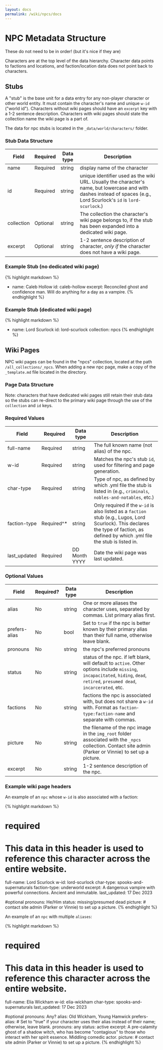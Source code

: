 ```yaml
---
layout: docs
permalink: /wiki/npcs/docs
---
```


# NPC Metadata Structure

These do not need to be in order! (but it's nice if they are)

Characters are at the top level of the data hierarchy. Character data points to factions and locations, and faction/location data does not point back to characters.

## Stubs

A "stub" is the base unit for a data entry for any non-player character or other world entity. It must contain the character's name and unique `w-id` ("world id"). Characters without wiki pages should have an `excerpt` key with a 1-2 sentence description. Characters with wiki pages should state the collection name the wiki page is a part of.

The data for npc stubs is located in the `_data/world/characters/` folder.

### Stub Data Structure

| Field | Required | Data type| Description |
|-|-|-|-|
| name | Required | string | display name of the character |
| id   | Required | string | unique identifier used as the wiki URL. Usually the character's name, but lowercase and with dashes instead of spaces (e.g., Lord Scurlock's `id` is `lord-scurlock`.) |
| collection | Optional | string | The collection the character's wiki page belongs to, if the stub has been expanded into a dedicated wiki page. |
| excerpt | Optional | string | 1-2 sentence description of character, *only if* the character does not have a wiki page.|

### Example Stub (no dedicated wiki page)

{% highlight markdown %}
- name: Caleb Hollow
  id: caleb-hollow
  excerpt: Reconciled ghost and confidence man. Will do anything for a day as a vampire.
{% endhighlight %}

### Example Stub (dedicated wiki page)

{% highlight markdown %}
- name: Lord Scurlock
  id: lord-scurlock
  collection: npcs
{% endhighlight %}

## Wiki Pages
NPC wiki pages can be found in the "npcs" collection, located at the path `/all_collections/_npcs`. When adding a new npc page, make a copy of the `_template.md` file located in the directory.

### Page Data Structure

Note: characters that have dedicated wiki pages still retain their stub data so the stubs can re-direct to the primary wiki page through the use of the `collection` and `id` keys.

### Required Values

| Field | Required | Data type| Description |
|-|-|-|-|
| full-name | Required | string | The full known name (not alias) of the npc. |
| w-id | Required | string | Matches the npc's stub `id`, used for filtering and page generation. |
| char-type | Required | string | Type of npc, as defined by which .yml file the stub is listed in (e.g., `criminals`, `nobles-and-notables`, etc.)    |
| faction-type | Required^\* | string | Only required if the `w-id` is also listed as a `faction` stub (e.g., Lugos, Lord Scurlock). This declares the type of faction, as defined by which .yml file the stub is listed in.  |
| last_updated | Required | DD Month YYYY | Date the wiki page was last updated. |

### Optional Values

| Field | Required? | Data type| Description |
|-|-|-|-|
| alias | No | string | One or more aliases the character uses, separated by commas. List primary alias first.
| prefers-alias | No | bool | Set to `true` if the npc is better known by their primary alias than their full name, otherwise leave blank. |
|pronouns| No | string | the npc's preferred pronouns |
| status | No | string | status of the npc. if left blank, will default to `active`. Other options include `missing`, `incapacitated`, `hiding`, `dead`, `retired`, `presumed dead`, `incarcerated`, etc. |
| factions |    No | string | factions the npc is associated with, but does not share a `w-id` with. Format as `faction-type:faction-name` and separate with commas.|
| picture | No | string | the filename of the npc image in the `img_root` folder associated with the `_npcs` collection. Contact site admin (Parker or Vinnie) to set up a picture. |
| excerpt | No | string | 1-2 sentence description of the npc. |

### Example wiki page headers

An example of an `npc` whose `w-id` is also associated with a faction:

{% highlight markdown %}
# required
# This data in this header is used to reference this character across the entire website. 
full-name: Lord Scurlock
w-id: lord-scurlock
char-type: spooks-and-supernaturals
faction-type:   underworld
excerpt:        A dangerous vampire with powerful connections. Ancient and immutable.
last_updated: 17 Dec 2023

#optional
pronouns:       He/Him
status:         missing/presumed dead 
picture:        # contact site admin (Parker or Vinnie) to set up a picture.
{% endhighlight %}

An example of an `npc` with multiple `aliases`:

{% highlight markdown %}
# required
# This data in this header is used to reference this character across the entire website. 
full-name: Elia Wickham
w-id: elia-wickham
char-type: spooks-and-supernaturals
last_updated: 17 Dec 2023

#optional
pronouns: Any?
alias:          Old Wickham, Young Hamwick
prefers-alias:  # Set to "true" if your character uses their alias instead of their name; otherwise, leave blank.
pronouns:       any
status:         active
excerpt:        A pre-calamity ghost of a shadow witch, who has become "contagious" to those who interact with her spirit essence. Middling comedic actor.
picture:        # contact site admin (Parker or Vinnie) to set up a picture.
{% endhighlight %}
